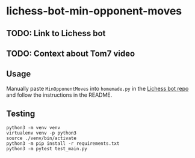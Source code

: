 # lichess-bot-min-opponent-moves

## TODO: Link to Lichess bot

## TODO: Context about Tom7 video

## Usage

Manually paste `MinOpponentMoves` into `homemade.py` in the [Lichess bot repo](https://github.com/lichess-bot-devs/lichess-bot) and follow the instructions in the README.

## Testing

```
python3 -m venv venv
virtualenv venv -p python3
source ./venv/bin/activate
python3 -m pip install -r requirements.txt
python3 -m pytest test_main.py
```
